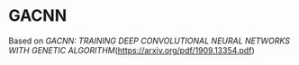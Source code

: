 # GACNN
Based on *GACNN: TRAINING DEEP CONVOLUTIONAL NEURAL NETWORKS WITH GENETIC ALGORITHM*(https://arxiv.org/pdf/1909.13354.pdf)

